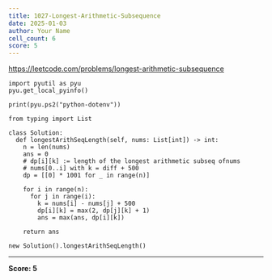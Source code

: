 ```yaml
---
title: 1027-Longest-Arithmetic-Subsequence
date: 2025-01-03
author: Your Name
cell_count: 6
score: 5
---
```


https://leetcode.com/problems/longest-arithmetic-subsequence


```
import pyutil as pyu
pyu.get_local_pyinfo()
```


```
print(pyu.ps2("python-dotenv"))
```


```
from typing import List
```


```
class Solution:
  def longestArithSeqLength(self, nums: List[int]) -> int:
    n = len(nums)
    ans = 0
    # dp[i][k] := length of the longest arithmetic subseq ofnums
    # nums[0..i] with k = diff + 500
    dp = [[0] * 1001 for _ in range(n)]

    for i in range(n):
      for j in range(i):
        k = nums[i] - nums[j] + 500
        dp[i][k] = max(2, dp[j][k] + 1)
        ans = max(ans, dp[i][k])

    return ans
```


```
new Solution().longestArithSeqLength()
```


---
**Score: 5**